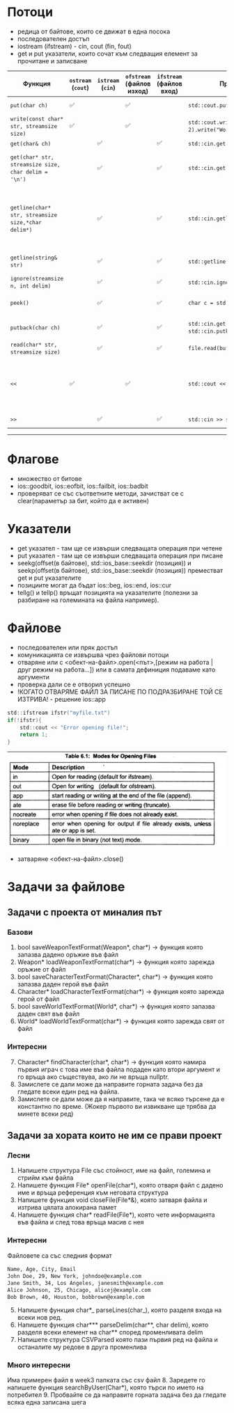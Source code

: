 # Потоци

- редица от байтове, които се движат в една посока
- последователен достъп
- iostream (ifstream) - cin, cout (fin, fout)
- get и put указатели, които сочат към следващия елемент за прочитане и записване

| **Функция**                                          | **`ostream` (`cout`)** | **`istream` (`cin`)** | **`ofstream` (файлов изход)** | **`ifstream` (файлов вход)** | **Пример**                                       | **Поток преди**        | **Поток след**   | **Резултат**              | **Забележка**                                                                |
| ---------------------------------------------------- | ---------------------- | --------------------- | ----------------------------- | ---------------------------- | ------------------------------------------------ | ---------------------- | ---------------- | ------------------------- | ---------------------------------------------------------------------------- |
| `put(char ch)`                                       | ✅                     |                       | ✅                            |                              | `std::cout.put('A').put('B');`                   | _(празен изход)_       | `AB`             | `AB`                      |                                                                              |
| `write(const char* str, streamsize size)`            | ✅                     |                       | ✅                            |                              | `std::cout.write("Hello", 2).write("World", 3);` | _(празен изход)_       | `HeWor`          | `HeWor`                   |                                                                              |
| `get(char& ch)`                                      |                        | ✅                    |                               | ✅                           | `std::cin.get(ch);`                              | Вход: `A B`            | Вход: ` B`       | `ch = 'A'`                |                                                                              |
| `get(char* str, streamsize size, char delim = '\n')` |                        | ✅                    |                               | ✅                           | `std::cin.get(str, 10, ',');`                    | Вход: `Hello, World!`  | Вход: `World!`   | `str = "Hello"`           | delimiter е опционален и по подразбиране е `'\n'`                            |
| `getline(char* str, streamsize size,*char delim*)`   |                        | ✅                    |                               | ✅                           | `std::cin.getline(str, 10);`                     | Вход: `Hello\n`        | Вход: _(празен)_ | `str = "Hello"`           | size-1 символа ще бъдат извлечени, тоест size трябва да е размера на стринга |
| `getline(string& str)`                               |                        | ✅                    |                               | ✅                           | `std::getline(std::cin, str);`                   | Вход: `Hello world!\n` | Вход: _(празен)_ | `str = "Hello world!"`    |                                                                              |
| `ignore(streamsize n, int delim)`                    |                        | ✅                    |                               | ✅                           | `std::cin.ignore(3);`                            | Вход: `Hello`          | Вход: `lo`       | _(Пропуска "Hel")_        |                                                                              |
| `peek()`                                             |                        | ✅                    |                               | ✅                           | `char c = std::cin.peek();`                      | Вход: `ABC`            | Вход: `ABC`      | `c = 'A'` (запазва входа) |                                                                              |
| `putback(char ch)`                                   |                        | ✅                    |                               | ✅                           | `std::cin.get(ch); std::cin.putback(ch);`        | Вход: `A B`            | Вход: `A B`      | _(Връща "A" обратно)_     |                                                                              |
| `read(char* str, streamsize size)`                   |                        | ✅                    |                               | ✅                           | `file.read(buffer, 5);`                          | Файл: `HelloWorld`     | Файл: `World`    | `buffer = "Hello"`        |                                                                              |
| `<< `                                                | ✅                     |                       | ✅                            |                              | `std::cout << "Hello World";`                    | _(празен изход)_       | `Hello World`    | `Hello World`             | за текстови файлове, пропуска водещи и крайни интервали и нов ред            |
| `>> `                                                |                        | ✅                    |                               | ✅                           | `std::cin >> str;`                               | Вход: `Hello`          | Вход: _(празен)_ | `str = "Hello"`           | чете до whitespace                                                           |

---

# Флагове

- множество от битове
- ios::goodbit, ios::eofbit, ios::failbit, ios::badbit
- проверяват се със съответните методи, зачистват се с clear(параметър за бит, който да е активен)

# Указатели

- get указател - там ще се извърши следващата операция при четене
- put указател - там ще се извърши следващата операция при писане
- seekg(offset(в байтове), std::ios_base::seekdir (позиция)) и seekp(offset(в байтове), std::ios_base::seekdir (позиция)) преместват get и put указателите
- позициите могат да бъдат ios::beg, ios::end, ios::cur
- tellg() и tellp() връщат позицията на указателите (полезни за разбиране на големината на файла например).

# Файлове

- последователен или пряк достъп
- комуникацията се извършва чрез файлови потоци <fstream>
- отваряне или с <обект-на-файл>.open(<път>,[режим на работа | друг режим на работа...]) или в самата дефиниция подаваме като аргументи
- проверка дали се е отворил успешно
- !КОГАТО ОТВАРЯМЕ ФАЙЛ ЗА ПИСАНЕ ПО ПОДРАЗБИРАНЕ ТОЙ СЕ ИЗТРИВА! - решение ios::app

```c
std::ifstream ifstr("myfile.txt")
if(!ifstr){
    std::cout << "Error opening file!";
    return 1;
}
```

![modes](./img/image.png)

- затваряне <обект-на-файл>.close()

# Задачи за файлове

## Задачи с проекта от миналия път

### Базови

1. bool saveWeaponTextFormat(Weapon*, char*) -> функция която запазва дадено оръжие във файл
2. Weapon* loadWeaponTextFormat(char*) -> функция която зарежда оръжие от файл
3. bool saveCharacterTextFormat(Character*, char*) -> функция която запазва даден герой във файл
4. Character* loadCharacterTextFormat(char*) -> функция която зарежда герой от файл
5. bool saveWorldTextFormat(World*, char*) -> функция която запазва даден свят във файл
6. World* loadWorldTextFormat(char*) -> функция която зарежда свят от файл

### Интересни

7. Character* findCharacter(char*, char\*) -> функция която намира първия играч с това име във файла подаден като втори аргумент и го връща ако съществува, ако ли не връща nullptr.
8. Замислете се дали може да направите горната задача без да гледате всеки един ред на файла.
9. Замислете се дали може да я направите, така че всяко търсене да е константно по време. (Жокер първото ви извикване ще трябва да минете всеки ред)

## Задачи за хората които не им се прави проект

### Лесни

1. Напишете структура File със стойност, име на файл, големина и стрийм към файла
2. Напишете функция File* openFile(char*), която отваря файл с дадено име и връща референция към неговата структура
3. Напишете функция void closeFile(File\*&), която затваря файла и изтрива цялата алокирана памет
4. Напишете функция char* readFile(File*), която чете информацията във файла и след това връща масив с нея

### Интересни

Файловете са със следния формат

```
Name, Age, City, Email
John Doe, 29, New York, johndoe@example.com
Jane Smith, 34, Los Angeles, janesmith@example.com
Alice Johnson, 25, Chicago, alicej@example.com
Bob Brown, 40, Houston, bobbrown@example.com
```

5. Напишете функция char\*_ parseLines(char_), която разделя входа на всеки нов ред.
6. Напишете функция char**\* parseDelim(char**, char delim), която разделя всеки елемент на char\*\* според променливата delim
7. Напишете структура CSVParsed която пази първия ред на файла и останалите му редове в друга променлива

### Много интересни

Има примерен файл в week3 папката със csv файл 8. Заредете го напишете функция searchByUser(Char\*), която търси по името на потребител 9. Пробвайте се да направите горната задача без да гледате всяка една записана шега
